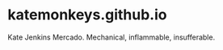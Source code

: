 katemonkeys.github.io
=====================

Kate Jenkins Mercado. Mechanical, inflammable, insufferable. 
